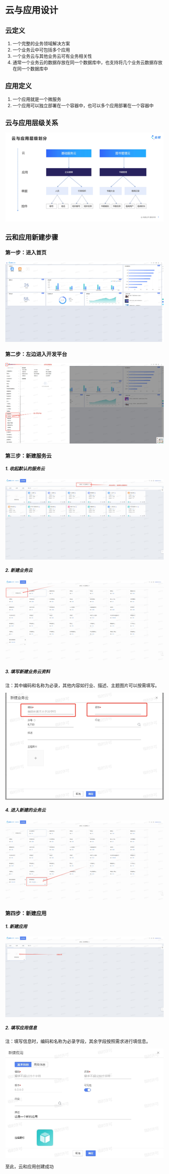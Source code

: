 # 云与应用设计

## 云定义

1. 一个完整的业务领域解决方案
2. 一个业务云中可包括多个应用
3. 一个业务云与其他业务云可有业务相关性
4. 通常一个业务云的数据存放在同一个数据库中，也支持将几个业务云数据存放在同一个数据库中

## 应用定义

1. 一个应用就是一个微服务
2. 一个应用可以独立部署在一个容器中，也可以多个应用部署在一个容器中

## 云与应用层级关系

![首页](.\picture\云和应用层级划分.png)

## 云和应用新建步骤

### 第一步：进入首页

![首页](.\picture\首页.png)

### 第二步：左边进入开发平台

![首页](.\picture\进入开发平台.png)

### 第三步：新建服务云

##### 1. 收起默认的服务云

![点击服务云](.\picture\点击服务云.png)

##### 2. 新建业务云

![新建业务云](.\picture\新建业务云.png)

##### 3. 填写新建业务云资料

注：其中编码和名称为必录，其他内容如行业、描述、主题图片可以按需填写。

![填写编码](.\picture\填写编码.png)

##### 4. 进入新建的业务云

![进入业务云](.\picture\进入业务云.png)

### 第四步：新建应用

##### 1. 新建应用

![新建应用](.\picture\新建应用.png)

##### 2. 填写应用信息

注：填写信息时，编码和名称为必录字段，其余字段按照需求进行填信息。

![填写应用信息](.\picture\填写应用信息.png)

至此，云和应用创建成功